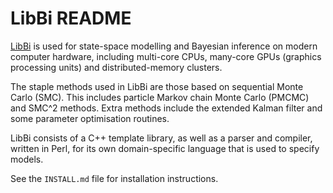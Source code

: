 LibBi README
============

[LibBi](http://www.libbi.org) is used for state-space modelling and Bayesian
inference on modern computer hardware, including multi-core CPUs, many-core
GPUs (graphics processing units) and distributed-memory clusters.

The staple methods used in LibBi are those based on sequential Monte Carlo
(SMC). This includes particle Markov chain Monte Carlo (PMCMC) and SMC^2
methods. Extra methods include the extended Kalman filter and some parameter
optimisation routines.

LibBi consists of a C++ template library, as well as a parser and compiler,
written in Perl, for its own domain-specific language that is used to specify
models.

See the `INSTALL.md` file for installation instructions.
